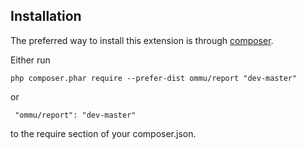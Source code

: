 Installation
------------
The preferred way to install this extension is through [composer](http://getcomposer.org/download/).

Either run

```
php composer.phar require --prefer-dist ommu/report "dev-master"
```

 or
```
 "ommu/report": "dev-master"
```

to the require section of your composer.json.

